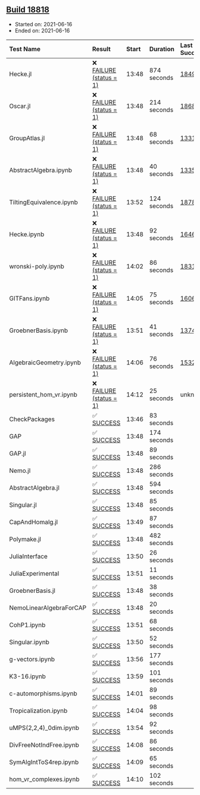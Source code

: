 ## [Build 18818](https://oscarci.mathematik.uni-kl.de/job/oscar/18818/)

* Started on: 2021-06-16
* Ended on: 2021-06-16

| Test Name    | Result | Start | Duration | Last Success | First Failure |
|:-------------|:-------|:------|:---------|:-------------|:--------------|
| Hecke.jl | ❌ [FAILURE (status = 1)](https://oscarci.mathematik.uni-kl.de/job/oscar/18818/artifact/logs/build-18818/Hecke.jl.log) | 13:48 | 874 seconds | [18490](https://oscarci.mathematik.uni-kl.de/job/oscar/18490/) | [18491](https://oscarci.mathematik.uni-kl.de/job/oscar/18491/) |
| Oscar.jl | ❌ [FAILURE (status = 1)](https://oscarci.mathematik.uni-kl.de/job/oscar/18818/artifact/logs/build-18818/Oscar.jl.log) | 13:48 | 214 seconds | [18684](https://oscarci.mathematik.uni-kl.de/job/oscar/18684/) | [18685](https://oscarci.mathematik.uni-kl.de/job/oscar/18685/) |
| GroupAtlas.jl | ❌ [FAILURE (status = 1)](https://oscarci.mathematik.uni-kl.de/job/oscar/18818/artifact/logs/build-18818/GroupAtlas.jl.log) | 13:48 | 68 seconds | [13311](https://oscarci.mathematik.uni-kl.de/job/oscar/13311/) | [13312](https://oscarci.mathematik.uni-kl.de/job/oscar/13312/) |
| AbstractAlgebra.ipynb | ❌ [FAILURE (status = 1)](https://oscarci.mathematik.uni-kl.de/job/oscar/18818/artifact/logs/build-18818/AbstractAlgebra.ipynb.log) | 13:48 | 40 seconds | [13355](https://oscarci.mathematik.uni-kl.de/job/oscar/13355/) | [13356](https://oscarci.mathematik.uni-kl.de/job/oscar/13356/) |
| TiltingEquivalence.ipynb | ❌ [FAILURE (status = 1)](https://oscarci.mathematik.uni-kl.de/job/oscar/18818/artifact/logs/build-18818/TiltingEquivalence.ipynb.log) | 13:52 | 124 seconds | [18789](https://oscarci.mathematik.uni-kl.de/job/oscar/18789/) | [18790](https://oscarci.mathematik.uni-kl.de/job/oscar/18790/) |
| Hecke.ipynb | ❌ [FAILURE (status = 1)](https://oscarci.mathematik.uni-kl.de/job/oscar/18818/artifact/logs/build-18818/Hecke.ipynb.log) | 13:48 | 92 seconds | [16463](https://oscarci.mathematik.uni-kl.de/job/oscar/16463/) | [16464](https://oscarci.mathematik.uni-kl.de/job/oscar/16464/) |
| wronski-poly.ipynb | ❌ [FAILURE (status = 1)](https://oscarci.mathematik.uni-kl.de/job/oscar/18818/artifact/logs/build-18818/wronski-poly.ipynb.log) | 14:02 | 86 seconds | [18314](https://oscarci.mathematik.uni-kl.de/job/oscar/18314/) | [18315](https://oscarci.mathematik.uni-kl.de/job/oscar/18315/) |
| GITFans.ipynb | ❌ [FAILURE (status = 1)](https://oscarci.mathematik.uni-kl.de/job/oscar/18818/artifact/logs/build-18818/GITFans.ipynb.log) | 14:05 | 75 seconds | [16068](https://oscarci.mathematik.uni-kl.de/job/oscar/16068/) | [16069](https://oscarci.mathematik.uni-kl.de/job/oscar/16069/) |
| GroebnerBasis.ipynb | ❌ [FAILURE (status = 1)](https://oscarci.mathematik.uni-kl.de/job/oscar/18818/artifact/logs/build-18818/GroebnerBasis.ipynb.log) | 13:51 | 41 seconds | [13748](https://oscarci.mathematik.uni-kl.de/job/oscar/13748/) | [13749](https://oscarci.mathematik.uni-kl.de/job/oscar/13749/) |
| AlgebraicGeometry.ipynb | ❌ [FAILURE (status = 1)](https://oscarci.mathematik.uni-kl.de/job/oscar/18818/artifact/logs/build-18818/AlgebraicGeometry.ipynb.log) | 14:06 | 76 seconds | [15322](https://oscarci.mathematik.uni-kl.de/job/oscar/15322/) | [15323](https://oscarci.mathematik.uni-kl.de/job/oscar/15323/) |
| persistent_hom_vr.ipynb | ❌ [FAILURE (status = 1)](https://oscarci.mathematik.uni-kl.de/job/oscar/18818/artifact/logs/build-18818/persistent_hom_vr.ipynb.log) | 14:12 | 25 seconds | unknown | unknown |
| CheckPackages | ✅ [SUCCESS](https://oscarci.mathematik.uni-kl.de/job/oscar/18818/artifact/logs/build-18818/CheckPackages.log) | 13:46 | 83 seconds |  |  |
| GAP | ✅ [SUCCESS](https://oscarci.mathematik.uni-kl.de/job/oscar/18818/artifact/logs/build-18818/GAP.log) | 13:48 | 174 seconds |  |  |
| GAP.jl | ✅ [SUCCESS](https://oscarci.mathematik.uni-kl.de/job/oscar/18818/artifact/logs/build-18818/GAP.jl.log) | 13:48 | 89 seconds |  |  |
| Nemo.jl | ✅ [SUCCESS](https://oscarci.mathematik.uni-kl.de/job/oscar/18818/artifact/logs/build-18818/Nemo.jl.log) | 13:48 | 286 seconds |  |  |
| AbstractAlgebra.jl | ✅ [SUCCESS](https://oscarci.mathematik.uni-kl.de/job/oscar/18818/artifact/logs/build-18818/AbstractAlgebra.jl.log) | 13:48 | 594 seconds |  |  |
| Singular.jl | ✅ [SUCCESS](https://oscarci.mathematik.uni-kl.de/job/oscar/18818/artifact/logs/build-18818/Singular.jl.log) | 13:48 | 85 seconds |  |  |
| CapAndHomalg.jl | ✅ [SUCCESS](https://oscarci.mathematik.uni-kl.de/job/oscar/18818/artifact/logs/build-18818/CapAndHomalg.jl.log) | 13:49 | 87 seconds |  |  |
| Polymake.jl | ✅ [SUCCESS](https://oscarci.mathematik.uni-kl.de/job/oscar/18818/artifact/logs/build-18818/Polymake.jl.log) | 13:48 | 482 seconds |  |  |
| JuliaInterface | ✅ [SUCCESS](https://oscarci.mathematik.uni-kl.de/job/oscar/18818/artifact/logs/build-18818/JuliaInterface.log) | 13:50 | 26 seconds |  |  |
| JuliaExperimental | ✅ [SUCCESS](https://oscarci.mathematik.uni-kl.de/job/oscar/18818/artifact/logs/build-18818/JuliaExperimental.log) | 13:51 | 11 seconds |  |  |
| GroebnerBasis.jl | ✅ [SUCCESS](https://oscarci.mathematik.uni-kl.de/job/oscar/18818/artifact/logs/build-18818/GroebnerBasis.jl.log) | 13:48 | 38 seconds |  |  |
| NemoLinearAlgebraForCAP | ✅ [SUCCESS](https://oscarci.mathematik.uni-kl.de/job/oscar/18818/artifact/logs/build-18818/NemoLinearAlgebraForCAP.log) | 13:48 | 20 seconds |  |  |
| CohP1.ipynb | ✅ [SUCCESS](https://oscarci.mathematik.uni-kl.de/job/oscar/18818/artifact/logs/build-18818/CohP1.ipynb.log) | 13:51 | 68 seconds |  |  |
| Singular.ipynb | ✅ [SUCCESS](https://oscarci.mathematik.uni-kl.de/job/oscar/18818/artifact/logs/build-18818/Singular.ipynb.log) | 13:50 | 52 seconds |  |  |
| g-vectors.ipynb | ✅ [SUCCESS](https://oscarci.mathematik.uni-kl.de/job/oscar/18818/artifact/logs/build-18818/g-vectors.ipynb.log) | 13:56 | 177 seconds |  |  |
| K3-16.ipynb | ✅ [SUCCESS](https://oscarci.mathematik.uni-kl.de/job/oscar/18818/artifact/logs/build-18818/K3-16.ipynb.log) | 13:59 | 101 seconds |  |  |
| c-automorphisms.ipynb | ✅ [SUCCESS](https://oscarci.mathematik.uni-kl.de/job/oscar/18818/artifact/logs/build-18818/c-automorphisms.ipynb.log) | 14:01 | 89 seconds |  |  |
| Tropicalization.ipynb | ✅ [SUCCESS](https://oscarci.mathematik.uni-kl.de/job/oscar/18818/artifact/logs/build-18818/Tropicalization.ipynb.log) | 14:04 | 98 seconds |  |  |
| uMPS(2,2,4)_0dim.ipynb | ✅ [SUCCESS](https://oscarci.mathematik.uni-kl.de/job/oscar/18818/artifact/logs/build-18818/uMPS-2-2-4-_0dim.ipynb.log) | 13:54 | 92 seconds |  |  |
| DivFreeNotIndFree.ipynb | ✅ [SUCCESS](https://oscarci.mathematik.uni-kl.de/job/oscar/18818/artifact/logs/build-18818/DivFreeNotIndFree.ipynb.log) | 14:08 | 86 seconds |  |  |
| SymAlgIntToS4rep.ipynb | ✅ [SUCCESS](https://oscarci.mathematik.uni-kl.de/job/oscar/18818/artifact/logs/build-18818/SymAlgIntToS4rep.ipynb.log) | 14:09 | 65 seconds |  |  |
| hom_vr_complexes.ipynb | ✅ [SUCCESS](https://oscarci.mathematik.uni-kl.de/job/oscar/18818/artifact/logs/build-18818/hom_vr_complexes.ipynb.log) | 14:10 | 102 seconds |  |  |
